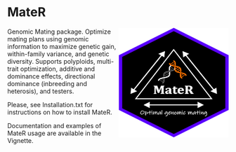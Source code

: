# MateR
<img src="images/Hex_MtR.png" alt="MateR hex sticker"
     width="250" height="250" align="right" />
Genomic Mating package. Optimize mating plans using genomic information to maximize genetic gain, within-family variance, and genetic diversity. Supports polyploids, multi-trait optimization, additive and dominance effects, directional dominance (inbreeding and heterosis), and testers.

Please, see Installation.txt for instructions on how to install MateR.

Documentation and examples of MateR usage are available in the Vignette.
